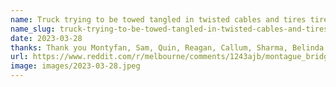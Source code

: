 ```yaml
---
name: Truck trying to be towed tangled in twisted cables and tires tiredly turning
name_slug: truck-trying-to-be-towed-tangled-in-twisted-cables-and-tires-tiredly-turning
date: 2023-03-28
thanks: Thank you Montyfan, Sam, Quin, Reagan, Callum, Sharma, Belinda!
url: https://www.reddit.com/r/melbourne/comments/1243ajb/montague_bridge/
image: images/2023-03-28.jpeg
---
```

